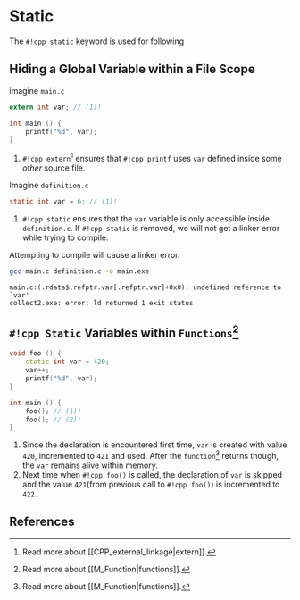 # Static

The `#!cpp static` keyword is used for following

## Hiding a Global Variable within a File Scope

imagine `main.c`

```c
extern int var; // (1)!

int main () {
	printf("%d", var);
}
```

1. `#!cpp extern`[^1] ensures that `#!cpp printf` uses `var` defined inside some _other_ source file.

Imagine `definition.c`

```c
static int var = 6; // (1)!
```

1. `#!cpp static` ensures that the `var` variable is only accessible inside `definition.c`. If `#!cpp static` is removed, we will not get a linker error while trying to compile.

Attempting to compile will cause a linker error.

```bash
gcc main.c definition.c -o main.exe
```

```
main.c:(.rdata$.refptr.var[.refptr.var]+0x0): undefined reference to `var'
collect2.exe: error: ld returned 1 exit status
```

## `#!cpp Static` Variables within `Functions`[^2]

```cpp
void foo () {
	static int var = 420;
	var++;
	printf("%d", var);
}

int main () {
	foo(); // (1)!
	foo(); // (2)!
}
```

1. Since the declaration is encountered first time, `var` is created with value `420`, incremented to `421` and used. After the `function`[^2] returns though, the `var` remains alive within memory.
2. Next time when `#!cpp foo()` is called, the declaration of `var` is skipped and the value `421`(from previous call to `#!cpp foo()`) is incremented to `422`.

## References

[^1]: Read more about [[CPP_external_linkage|extern]].
[^2]: Read more about [[M_Function|functions]].